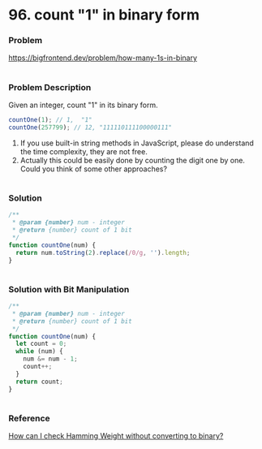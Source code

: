 # 96. count "1" in binary form

### Problem

https://bigfrontend.dev/problem/how-many-1s-in-binary

#

### Problem Description

Given an integer, count "1" in its binary form.

```js
countOne(1); // 1,  "1"
countOne(257799); // 12, "111110111100000111"
```

1. If you use built-in string methods in JavaScript, please do understand the time complexity, they are not free.
2. Actually this could be easily done by counting the digit one by one. Could you think of some other approaches?

#

### Solution

```js
/**
 * @param {number} num - integer
 * @return {number} count of 1 bit
 */
function countOne(num) {
  return num.toString(2).replace(/0/g, '').length;
}
```

#

### Solution with Bit Manipulation

```js
/**
 * @param {number} num - integer
 * @return {number} count of 1 bit
 */
function countOne(num) {
  let count = 0;
  while (num) {
    num &= num - 1;
    count++;
  }
  return count;
}
```

#

### Reference

[How can I check Hamming Weight without converting to binary?](https://stackoverflow.com/questions/843828/how-can-i-check-hamming-weight-without-converting-to-binary)
